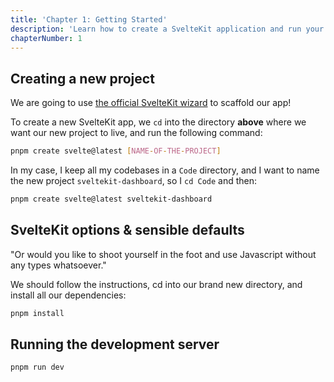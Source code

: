 ```yaml
---
title: 'Chapter 1: Getting Started'
description: 'Learn how to create a SvelteKit application and run your local development server.'
chapterNumber: 1
---
```


## Creating a new project

We are going to use [the official SvelteKit wizard](https://kit.svelte.dev/docs/creating-a-project) to scaffold our app!

To create a new SvelteKit app, we `cd` into the directory **above** where we want our new project to live, and run the following command:

```sh
pnpm create svelte@latest [NAME-OF-THE-PROJECT]
```

In my case, I keep all my codebases in a `Code` directory, and I want to name the new project `sveltekit-dashboard`, so I `cd Code` and then:

```sh
pnpm create svelte@latest sveltekit-dashboard
```

## SvelteKit options & sensible defaults

"Or would you like to shoot yourself in the foot and use Javascript without any types whatsoever."

We should follow the instructions, cd into our brand new directory, and install all our dependencies:

```sh
pnpm install
```

## Running the development server

```sh
pnpm run dev
```
